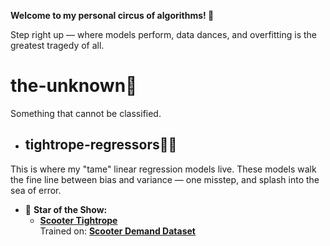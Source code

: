 **Welcome to my personal circus of algorithms! 🎪**

Step right up — where models perform, data dances, and overfitting is the greatest tragedy of all.

#  the-unknown🌌
Something that cannot be classified.

* ## tightrope-regressors🤹‍♂️
This is where my "tame" linear regression models live. These models walk the fine line between bias and variance — one misstep, and splash into the sea of error.


* 🌟 **Star of the Show:**
  - **[Scooter Tightrope](model-zoo/the-unknown🌌/tightrope-regressors🤹‍♂️/scooter_rental.ipynb)**  
     Trained on: **[Scooter Demand Dataset](data-den🕳️/day.csv)**  





